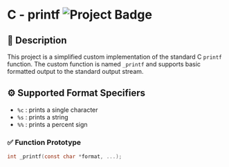 # C - printf ![Project Badge](https://img.shields.io/badge/Project-C%20printf-blue)

## 📌 Description
This project is a simplified custom implementation of the standard C `printf` function. The custom function is named `_printf` and supports basic formatted output to the standard output stream.

## ⚙️ Supported Format Specifiers

- `%c` : prints a single character
- `%s` : prints a string
- `%%` : prints a percent sign

### ✅ Function Prototype
```c
int _printf(const char *format, ...);
